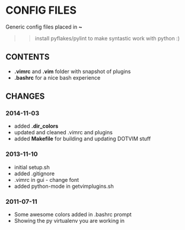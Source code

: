 # CONFIG FILES #
Generic config files placed in **~**
>> install pyflakes/pylint to make syntastic work with python :)

## CONTENTS ##
- **.vimrc** and **.vim** folder with snapshot of plugins
- **.bashrc** for a nice bash experience

## CHANGES ##

### 2014-11-03
* added **.dir_colors**
* updated and cleaned .vimrc and plugins
* added **Makefile** for building and updating DOTVIM stuff

### 2013-11-10
* initial setup.sh
* added .gitignore
* .vimrc in gui - change font
* added python-mode in getvimplugins.sh

### 2011-07-11
* Some awesome colors added in .bashrc prompt
* Showing the py virtualenv you are working in
